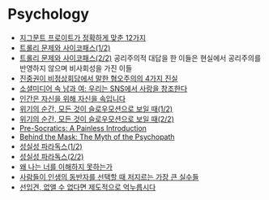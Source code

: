 Psychology
==========
* [지그문트 프로이트가 정확하게 맞춘 12가지](http://www.huffingtonpost.kr/blake-fleetwood/story_b_7254302.html)
* [트롤리 문제와 사이코패스(1/2)](http://newspeppermint.com/2015/05/11/m-trolley1/)
* [트롤리 문제와 사이코패스(2/2)](http://newspeppermint.com/2015/05/11/m-trolley2/) 공리주의적 대답을 한 이들은 현실에서 공리주의를 반영하지 않으며 비사회성을 가진 이들
* [진중권이 비정상회담에서 말한 혐오주의의 4가지 진실](http://www.huffingtonpost.kr/2015/05/19/story_n_7310306.html)
* [소셜미디어 속 남과 여: 우리는 SNS에서 사랑을 창조한다](http://slownews.kr/41110)
* [인간은 자신을 위해 자신을 속입니다](http://newspeppermint.com/2015/05/27/m-brain/)
* [위기의 순간, 모든 것이 슬로우모션으로 보일 때(1/2)](http://newspeppermint.com/2015/06/01/m-cff1/)
* [위기의 순간, 모든 것이 슬로우모션으로 보일 때(2/2)](http://newspeppermint.com/2015/06/01/m-cff2/)
* [Pre-Socratics: A Painless Introduction](http://lukemuehlhauser.com/pre-socratics-a-painless-introduction/)
* [Behind the Mask: The Myth of the Psychopath](http://www.psmag.com/books-and-culture/do-psychopaths-even-exist)
* [성실성 파라독스(1/2)](http://newspeppermint.com/2015/08/03/m-conscientiousness1/)
* [성실성 파라독스(2/2)](http://newspeppermint.com/2015/08/03/m-conscientiousness2/)
* [왜 나는 너를 이해하지 못하는가](http://ppss.kr/archives/54292)
* [사람들이 인생의 동반자를 선택할 때 저지르는 가장 큰 실수들](http://ppss.kr/archives/54898)
* [선입견, 없앨 수 없다면 제도적으로 억누릅시다](http://newspeppermint.com/2015/09/08/tech-to-mitigate-bias/)